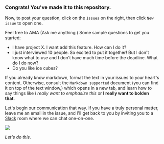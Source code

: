 ### Congrats! You've made it to this repository.

Now, to post your question, click on the `Issues` on the right,  then click `New issue` to open one.

Feel free to AMA (Ask me anything.) Some sample questions to get you started:

- I have project X. I want add this feature. How can I do it?
- I just interviewed 10 people. So excited to put it together! But I don't know what to use and I don't have much time before the deadline. What do I do now?
- Do you like ice cubes?

If you already know markdown, format the text in your issues to your heart's content. Otherwise, consult the `Markdown supported` document (you can find it on top of the text window,) which opens in a new tab, and learn how to say things like *I really want to emphasize this* or **I really want to bolden that**.

Let's begin our communication that way. If you have a truly personal matter, leave me an email in the issue, and I'll get back to you by inviting you to a [Slack](https://slack.com/) room where we can chat one-on-one.

![](http://media.giphy.com/media/Fq4tqAj2meD3W/giphy.gif)

*Let's do this.*
